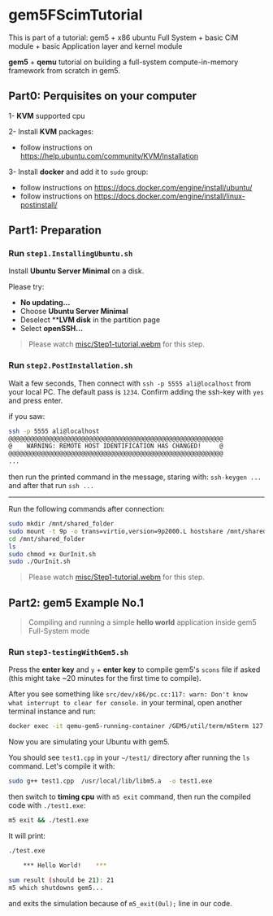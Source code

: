 # gem5FScimTutorial
This is part of a tutorial: gem5 + x86 ubuntu Full System + basic CiM module + basic Application layer and kernel module

**gem5** + **qemu** tutorial on building a full-system compute-in-memory framework from scratch in gem5.


## Part0: Perquisites on your computer

1- **KVM** supported cpu

2- Install **KVM** packages:
- follow instructions on https://help.ubuntu.com/community/KVM/Installation

3- Install **docker** and add it to `sudo` group:
- follow instructions on https://docs.docker.com/engine/install/ubuntu/
- follow instructions on https://docs.docker.com/engine/install/linux-postinstall/

## Part1: Preparation

### Run `step1.InstallingUbuntu.sh`

Install **Ubuntu Server Minimal** on a disk.

Please try:
- **No updating...**
- Choose **Ubuntu Server Minimal**
- Deselect ****LVM disk** in the partition page
- Select **openSSH...**

> Please watch [misc/Step1-tutorial.webm](./misc/Step1-tutorial.webm) for this step.



### Run `step2.PostInstallation.sh`

Wait a few seconds,
Then connect with `ssh -p 5555 ali@localhost` from your local PC.
The default pass is `1234`. Confirm adding the ssh-key with `yes` and press enter.

if you saw:
```sh
ssh -p 5555 ali@localhost
@@@@@@@@@@@@@@@@@@@@@@@@@@@@@@@@@@@@@@@@@@@@@@@@@@@@@@@@@@@
@    WARNING: REMOTE HOST IDENTIFICATION HAS CHANGED!     @
@@@@@@@@@@@@@@@@@@@@@@@@@@@@@@@@@@@@@@@@@@@@@@@@@@@@@@@@@@@
...
```
then run the printed command in the message, staring with:
`ssh-keygen ... `
and after that run `ssh ...`

---

Run the following commands after connection:
```sh
sudo mkdir /mnt/shared_folder
sudo mount -t 9p -o trans=virtio,version=9p2000.L hostshare /mnt/shared_folder
cd /mnt/shared_folder
ls
sudo chmod +x OurInit.sh
sudo ./OurInit.sh
```

> Please watch [misc/Step1-tutorial.webm](./misc/Step2-tutorial.webm) for this step.



## Part2: gem5 Example No.1
> Compiling and running a simple **hello world** application inside gem5 Full-System mode

### Run `step3-testingWithGem5.sh`

Press the **enter key** and `y` + **enter key** to compile gem5's `scons` file if asked (this might take ~20 minutes for the first time to compile).

After you see something like `src/dev/x86/pc.cc:117: warn: Don't know what interrupt to clear for console.`
in your terminal, open another terminal instance and run:

```sh
docker exec -it qemu-gem5-running-container /GEM5/util/term/m5term 127.0.0.1 3456
```
Now you are simulating your Ubuntu with gem5.

You should see `test1.cpp` in your `~/test1/` directory after running the `ls` command.
Let's compile it with:

```sh
sudo g++ test1.cpp  /usr/local/lib/libm5.a  -o test1.exe
```

then switch to **timing cpu** with `m5 exit` command, then
run the compiled code with `./test1.exe`:
```sh
m5 exit && ./test1.exe
```

It will print:
```sh
./test.exe 

	***	Hello World!	***

sum result (should be 21): 21
m5 which shutdowns gem5...
```
and exits the simulation because of `m5_exit(0ul);` line in our code.


